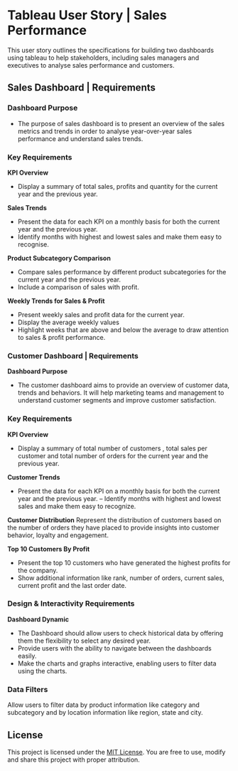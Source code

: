 # Tableau User Story | Sales Performance

This user story outlines the specifications for building two dashboards using tableau to help stakeholders, including sales managers and executives to analyse sales performance and customers. 

## Sales Dashboard | Requirements

### Dashboard Purpose

- The purpose of sales dashboard is to present an overview of the sales metrics and trends in order to analyse year-over-year sales performance and understand sales trends. 


### Key Requirements

**KPI Overview**
- Display a summary of total sales, profits and quantity for the current year and the previous year. 


**Sales Trends**
- Present the data for each KPI on a monthly basis for both the current year and the previous year.
- Identify months with highest and lowest sales and make them easy to recognise.  


**Product Subcategory Comparison**
- Compare sales performance by different product subcategories for the current year and the previous year. 
- Include a comparison of sales with profit.


**Weekly Trends for Sales & Profit**
- Present weekly sales and profit data for the current year.
- Display the average weekly values
- Highlight weeks that are above and below the average to draw attention to sales & profit performance. 


### Customer Dashboard | Requirements

**Dashboard Purpose**
- The customer dashboard aims to provide an overview of customer data, trends and behaviors. It will help marketing teams and management to understand customer segments and improve customer satisfaction.


### Key Requirements

**KPI Overview**
- Display a summary of total number of customers , total sales per customer and total number of orders for the current year and the previous year.

**Customer Trends**
- Present the data for each KPI on a monthly basis for both the current year and the previous year.
– Identify months with highest and lowest sales and make them easy to recognize.

**Customer Distribution**
Represent the distribution of customers based on the number of orders they have placed to provide insights into customer behavior, loyalty and engagement.

**Top 10 Customers By Profit**
- Present the top 10 customers who have generated the highest profits for the company.
- Show additional information like rank, number of orders, current sales, current profit and the last order date.


### Design & Interactivity Requirements

**Dashboard Dynamic**
- The Dashboard should allow users to check historical data by offering them the flexibility to select any desired year.
- Provide users with the ability to navigate between the dashboards easily.
- Make the charts and graphs interactive, enabling users to filter data using the charts.

### Data Filters

Allow users to filter data by product information like category and subcategory and by location information like region, state and city.

## License

This project is licensed under the [MIT License](LICENSE). You are free to use, modify and share this project with proper attribution.
